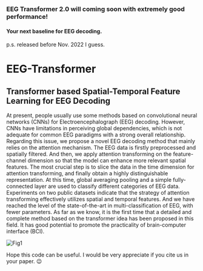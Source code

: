 ### EEG Transformer 2.0 will coming soon with extremely good performance! 
#### Your next baseline for EEG decoding.
p.s. released before Nov. 2022 I guess.

# EEG-Transformer

## Transformer based Spatial-Temporal Feature Learning for EEG Decoding

At present, people usually use some methods based on convolutional neural networks (CNNs) for Electroencephalograph (EEG) decoding. However, CNNs have limitations in perceiving global dependencies, which is not adequate for common EEG paradigms with a strong overall relationship. Regarding this issue, we propose a novel EEG decoding method that mainly relies on the attention mechanism. The EEG data is firstly preprocessed and spatially filtered. And then, we apply attention transforming on the feature-channel dimension so that the model can enhance more relevant spatial features. The most crucial step is to slice the data in the time dimension for attention transforming, and finally obtain a highly distinguishable representation. At this time, global averaging pooling and a simple fully-connected layer are used to classify different categories of EEG data. Experiments on two public datasets indicate that the strategy of attention transforming effectively utilizes spatial and temporal features. And we have reached the level of the state-of-the-art in multi-classification of EEG, with fewer parameters. As far as we know, it is the first time that a detailed and complete method based on the transformer idea has been proposed in this field. It has good potential to promote the practicality of brain-computer interface (BCI).


![Fig1](https://user-images.githubusercontent.com/19758589/123399456-35aac100-d5d7-11eb-87ea-d480765df6b7.png)


Hope this code can be useful. I would be very appreciate if you cite us in your paper. 😉 
